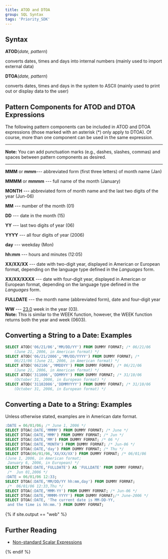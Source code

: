 ```yaml
---
title: ATOD and DTOA
group: SQL Syntax
tags: 'Priority_SDK'
---
```


## Syntax

**ATOD**(*date, pattern*)

converts dates, times and days into internal numbers (mainly used to import external data)


**DTOA**(*date, pattern*)

converts dates, times and days in the system to ASCII (mainly used to print out or display data to the user)

## Pattern Components for ATOD and DTOA Expressions 

The following pattern components can be included in ATOD and DTOA
expressions (those marked with an asterisk (\*) only apply to DTOA). Of
course, more than one component can be used in the same expression.

-------------------------------------------------------------------

**Note:** You can add punctuation marks (e.g., dashes, slashes, commas) and spaces between pattern components as desired.

-------------------------------------------------------------------

   **MMM** or **mmm**--- abbreviated form (first three letters) of
    month name (Jan)

   **MMMM** or **mmmm** --- full name of the month (January)

**MONTH** --- abbreviated form of month name and the last two digits
    of the year (Jun-06)

**MM** --- number of the month (01)

**DD** --- date in the month (15)

**YY** --- last two digits of year (06)

**YYYY** --- all four digits of year (2006)

**day** --- weekday (Mon)

**hh:mm** --- hours and minutes (12:05)

**XX/XX/XX** --- date with two-digit year, displayed in American or
    European format, depending on the language type defined in the
    *Languages* form.

**XX/XX/XXXX** --- date with four-digit year, displayed in American
    or European format, depending on the language type defined in the
    *Languages* form.

**FULLDATE** --- the month name (abbreviated form), date and
    four-digit year

**WW** --- [23.0]() week in the year (03). \
**Note:** This is similar to the WEEK function, however, the WEEK function returns both the year and week (0603).

## Converting a String to a Date: Examples 

```sql
SELECT ATOD('06/21/06','MM/DD/YY') FROM DUMMY FORMAT; /* 06/21/06 
    (June 21, 2006, in American format) */
SELECT ATOD('06/21/2006','MM/DD/YYYY') FROM DUMMY FORMAT; /*
    06/21/06 (June 21, 2006, in American format) */
SELECT ATOD('062106','MMDDYY') FROM DUMMY FORMAT; /* 06/21/06
    (June 21, 2006, in American format) */
SELECT ATOD('311006','DDMMYY') FROM DUMMY FORMAT; /* 31/10/06
    (October 31, 2006, in European format) */
SELECT ATOD('31102006','DDMMYYYY') FROM DUMMY FORMAT; /* 31/10/06
    (October 31, 2006, in European format) */
```

## Converting a Date to a String: Examples 

Unless otherwise stated, examples are in American date format.

```sql
:DATE = 06/01/06; /* June 1, 2006 */
SELECT DTOA(:DATE,'MMMM') FROM DUMMY FORMAT; /* June */
SELECT DTOA(:DATE,'MMM') FROM DUMMY FORMAT; /* Jun */
SELECT DTOA(:DATE,'MM') FROM DUMMY FORMAT; /* 06 */
SELECT DTOA(:DATE,'MONTH') FROM DUMMY FORMAT; /* Jun-06 */
SELECT DTOA(:DATE,'day') FROM DUMMY FORMAT; /* Thu */
SELECT DTOA(06/01/06,'XX/XX/XX') FROM DUMMY FORMAT; /* 06/01/06
(June 1, 2006, in American format;
 January 6, 2006, in European) */
SELECT DTOA(:DATE,'FULLDATE') AS 'FULLDATE' FROM DUMMY FORMAT;
 /*  Jun 01,2006 */
:DATE = 06/01/06 12:33;
SELECT DTOA(:DATE,'MM/DD/YY hh:mm,day') FROM DUMMY FORMAT;
 /*  06/01/06 12:33,Thu */
SELECT DTOA(:DATE,'MMM-YY') FROM DUMMY FORMAT; /* Jun-06 */
SELECT DTOA(:DATE,'MMMM-YYYY') FROM DUMMY FORMAT;/* June-2006 */
SELECT DTOA(:DATE, 'The current date is MM-DD-YY,
 and the time is hh:mm.') FROM DUMMY FORMAT;
```

{% if site.output == "web" %}
## Further Reading 

-   [Non-standard Scalar Expressions](Scalar-Expressions)

{% endif %}
